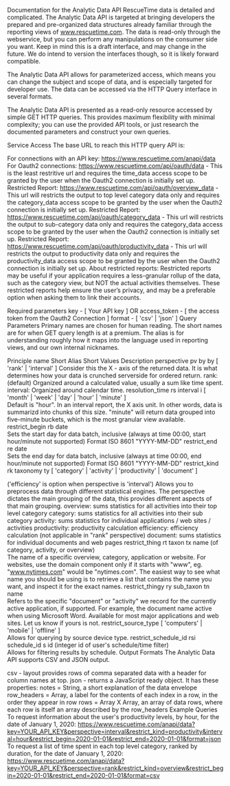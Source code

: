 Documentation for the Analytic Data API
RescueTime data is detailed and complicated. The Analytic Data API is targeted at bringing developers the prepared and pre-organized data structures already familiar through the reporting views of www.rescuetime.com. The data is read-only through the webservice, but you can perform any manipulations on the consumer side you want. Keep in mind this is a draft interface, and may change in the future. We do intend to version the interfaces though, so it is likely forward compatible.

The Analytic Data API allows for parameterized access, which means you can change the subject and scope of data, and is especially targeted for developer use. The data can be accessed via the HTTP Query interface in several formats.

The Analytic Data API is presented as a read-only resource accessed by simple GET HTTP queries. This provides maximum flexibility with minimal complexity; you can use the provided API tools, or just research the documented parameters and construct your own queries.

Service Access
The base URL to reach this HTTP query API is:

For connections with an API key: https://www.rescuetime.com/anapi/data
For Oauth2 connections:
https://www.rescuetime.com/api/oauth/data - This is the least restritive url and requires the time_data access scope to be granted by the user when the Oauth2 connection is initially set up.
Restricted Report: https://www.rescuetime.com/api/oauth/overview_data - This url will restricts the output to top level category data only and requires the category_data access scope to be granted by the user when the Oauth2 connection is initially set up.
Restricted Report: https://www.rescuetime.com/api/oauth/category_data - This url will restricts the output to sub-category data only and requires the category_data access scope to be granted by the user when the Oauth2 connection is initially set up.
Restricted Report: https://www.rescuetime.com/api/oauth/productivity_data - This url will restricts the output to productivity data only and requires the productivity_data access scope to be granted by the user when the Oauth2 connection is initially set up.
About restricted reports: Restricted reports may be useful if your application requires a less-granular rollup of the data, such as the category view, but NOT the actual activities themselves. These restricted reports help ensure the user’s privacy, and may be a preferable option when asking them to link their accounts.

Required parameters
key - [ Your API key ] OR access_token - [ the access token from the Oauth2 Connection ]
format - [ 'csv' | 'json' ]
Query Parameters
Primary names are chosen for human reading. The short names are for when GET query length is at a premium. The alias is for understanding roughly how it maps into the language used in reporting views, and our own internal nicknames.

Principle name	Short	Alias	Short	Values	Description
perspective	pv	by	by	[ 'rank' | 'interval' ]	
Consider this the X - axis of the returned data. It is what determines how your data is crunched serverside for ordered return.
rank: (default) Organized around a calculated value, usually a sum like time spent.
interval: Organized around calendar time.
resolution_time	rs	interval	i	[ 'month' | 'week' | 'day' | 'hour' | 'minute' ]	
Default is "hour". In an interval report, the X axis unit. In other words, data is summarizd into chunks of this size. "minute" will return data grouped into five-minute buckets, which is the most granular view available.
restrict_begin	rb			date	
Sets the start day for data batch, inclusive (always at time 00:00, start hour/minute not supported)
Format ISO 8601 "YYYY-MM-DD"
restrict_end	re			date	
Sets the end day for data batch, inclusive (always at time 00:00, end hour/minute not supported)
Format ISO 8601 "YYYY-MM-DD"
restrict_kind	rk	taxonomy	ty	[ 'category' | 'activity' | 'productivity' | 'document' ]

('efficiency' is option when perspective is 'interval')	
Allows you to preprocess data through different statistical engines. The perspective dictates the main grouping of the data, this provides different aspects of that main grouping.
overview: sums statistics for all activities into their top level category
category: sums statistics for all activities into their sub category
activity: sums statistics for individual applications / web sites / activities
productivity: productivity calculation
efficiency: efficiency calculation (not applicable in "rank" perspective)
document: sums statistics for individual documents and web pages
restrict_thing	rt	taxon	tx	name (of category, activity, or overview)	
The name of a specific overview, category, application or website. For websites, use the domain component only if it starts with "www", eg. "www.nytimes.com" would be "nytimes.com". The easiest way to see what name you should be using is to retrieve a list that contains the name you want, and inspect it for the exact names.
restrict_thingy	ry	sub_taxon	tn	name	
Refers to the specific "document" or "activity" we record for the currently active application, if supported. For example, the document name active when using Microsoft Word. Available for most major applications and web sites. Let us know if yours is not.
restrict_source_type				[ 'computers' | 'mobile' | 'offline' ]	
Allows for querying by source device type.
restrict_schedule_id	rsi	schedule_id	s	id (integer id of user's schedule/time filter)	
Allows for filtering results by schedule.
Output Formats
The Analytic Data API supports CSV and JSON output.

csv - layout provides rows of comma separated data with a header for column names at top.
json - returns a JavaScript ready object. It has these properties:
notes = String, a short explanation of the data envelope
row_headers = Array, a label for the contents of each index in a row, in the order they appear in row
rows = Array X Array, an array of data rows, where each row is itself an array described by the row_headers
Example Queries
To request information about the user's productivity levels, by hour, for the date of January 1, 2020:
https://www.rescuetime.com/anapi/data?key=YOUR_API_KEY&perspective=interval&restrict_kind=productivity&interval=hour&restrict_begin=2020-01-01&restrict_end=2020-01-01&format=json
To request a list of time spent in each top level category, ranked by duration, for the date of January 1, 2020:
https://www.rescuetime.com/anapi/data?key=YOUR_API_KEY&perspective=rank&restrict_kind=overview&restrict_begin=2020-01-01&restrict_end=2020-01-01&format=csv